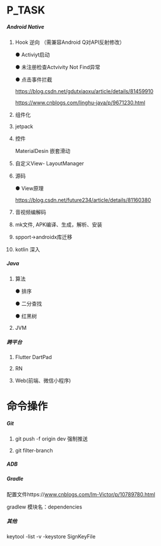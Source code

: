 # P_TASK



#####    Android Native

1. Hook  逆向   （需兼容Android Q对API反射修改） 

    ● Activiyt启动

    ● 未注册检查Actvivity Not Find异常

    ● 点击事件拦截

    https://blog.csdn.net/gdutxiaoxu/article/details/81459910 

    https://www.cnblogs.com/linghu-java/p/9671230.html 

  

2. 组件化 

3. jetpack

4. 控件

   MaterialDesin  嵌套滑动 

5. 自定义View- LayoutManager

6. 源码

   ● View原理

   https://blog.csdn.net/future234/article/details/81160380

7. 音视频编解码  

8. mk文件, APK编译、生成，解析、安装

9. spport->androidx库迁移

10. kotlin 深入

##### Java

1. 算法 

    ● 排序

    ● 二分查找

    ● 红黑树

2. JVM

   

#####   跨平台

1. Flutter DartPad 

2.  RN 

3.  Web(前端、微信小程序) 

   

   

# 命令操作

##### Git

1. git push -f origin dev 强制推送

2. git filter-branch 

##### ADB

##### Gradle

配置文件https://www.cnblogs.com/Im-Victor/p/10789780.html

 gradlew 模块名：dependencies

##### 其他

   keytool -list -v -keystore  SignKeyFile



